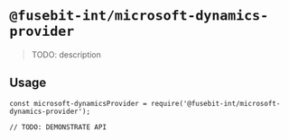 # `@fusebit-int/microsoft-dynamics-provider`

> TODO: description

## Usage

```
const microsoft-dynamicsProvider = require('@fusebit-int/microsoft-dynamics-provider');

// TODO: DEMONSTRATE API
```

